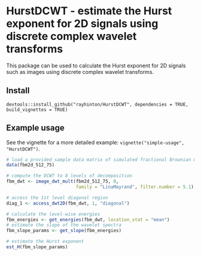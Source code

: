 # HurstDCWT - estimate the Hurst exponent for 2D signals using discrete complex wavelet transforms

This package can be used to calculate the Hurst exponent for 2D signals such as images using discrete complex wavelet transforms. 

## Install

```
devtools::install_github("rayhinton/HurstDCWT", dependencies = TRUE, build_vignettes = TRUE)
```

## Example usage

See the vignette for a more detailed example: `vignette("simple-usage", "HurstDCWT")`.

```R
# load a provided sample data matrix of simulated fractional Brownian motion
data(fbm2d_512_75)

# compute the DCWT to 8 levels of decomposition
fbm_dwt <- image_dwt_mult(fbm2d_512_75, 8, 
                          family = "LinaMayrand", filter.number = 5.1)

# access the 1st level diagonal region
diag_1 <- access_dwt2D(fbm_dwt, 1, "diagonal")

# calculate the level-wise energies
fbm_energies <- get_energies(fbm_dwt, location_stat = "mean")
# estimate the slope of the wavelet spectra
fbm_slope_params <- get_slope(fbm_energies)

# estimate the Hurst exponent
est_H(fbm_slope_params)
```
